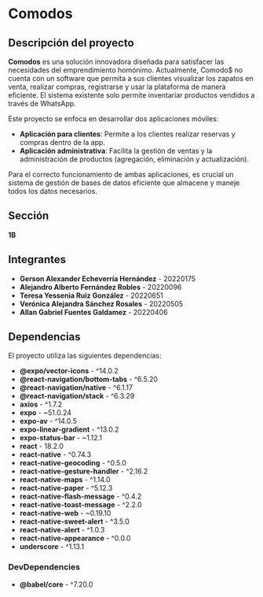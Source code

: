 # Comodos

## Descripción del proyecto

**Comodos** es una solución innovadora diseñada para satisfacer las necesidades del emprendimiento homónimo. Actualmente, Comodo$ no cuenta con un software que permita a sus clientes visualizar los zapatos en venta, realizar compras, registrarse y usar la plataforma de manera eficiente. El sistema existente solo permite inventariar productos vendidos a través de WhatsApp.

Este proyecto se enfoca en desarrollar dos aplicaciones móviles:

- **Aplicación para clientes**: Permite a los clientes realizar reservas y compras dentro de la app.
- **Aplicación administrativa**: Facilita la gestión de ventas y la administración de productos (agregación, eliminación y actualización).

Para el correcto funcionamiento de ambas aplicaciones, es crucial un sistema de gestión de bases de datos eficiente que almacene y maneje todos los datos necesarios.

## Sección

**1B**

## Integrantes

- **Gerson Alexander Echeverría Hernández** - 20220175
- **Alejandro Alberto Fernández Robles** - 20220096
- **Teresa Yessenia Ruiz González** - 20220651
- **Verónica Alejandra Sánchez Rosales** - 20220505
- **Allan Gabriel Fuentes Galdamez** - 20220406

 ## Dependencias

El proyecto utiliza las siguientes dependencias:

- **@expo/vector-icons** - ^14.0.2
- **@react-navigation/bottom-tabs** - ^6.5.20
- **@react-navigation/native** - ^6.1.17
- **@react-navigation/stack** - ^6.3.29
- **axios** - ^1.7.2
- **expo** - ~51.0.24
- **expo-av** - ^14.0.5
- **expo-linear-gradient** - ^13.0.2
- **expo-status-bar** - ~1.12.1
- **react** - 18.2.0
- **react-native** - ^0.74.3
- **react-native-geocoding** - ^0.5.0
- **react-native-gesture-handler** - ^2.16.2
- **react-native-maps** - ^1.14.0
- **react-native-paper** - ^5.12.3
- **react-native-flash-message** - ^0.4.2
- **react-native-toast-message** - ^2.2.0
- **react-native-web** - ~0.19.10
- **react-native-sweet-alert** - ^3.5.0
- **react-native-alert** - ^1.0.3
- **react-native-appearance** - ^0.0.0
- **underscore** - ^1.13.1

### DevDependencies

- **@babel/core** - ^7.20.0

